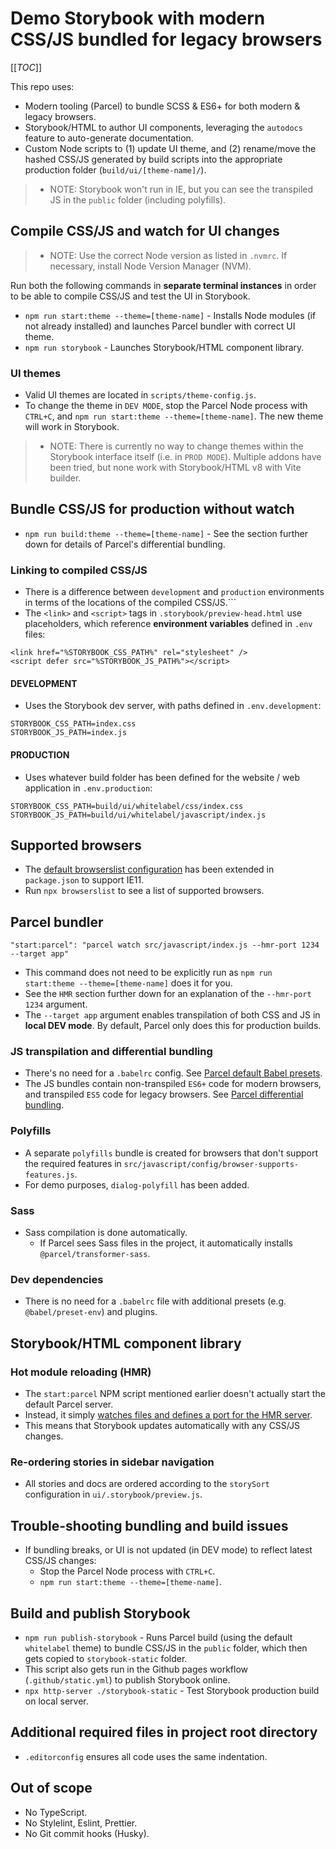 # Demo Storybook with modern CSS/JS bundled for legacy browsers

[[_TOC_]]

This repo uses:
- Modern tooling (Parcel) to bundle SCSS & ES6+ for both modern & legacy browsers.
- Storybook/HTML to author UI components, leveraging the `autodocs` feature to auto-generate documentation.
- Custom Node scripts to (1) update UI theme, and (2) rename/move the hashed CSS/JS generated by build scripts into the appropriate production folder (`build/ui/[theme-name]/`).

> - NOTE: Storybook won't run in IE, but you can see the transpiled JS in the `public` folder (including polyfills).

## Compile CSS/JS and watch for UI changes
> - NOTE: Use the correct Node version as listed in `.nvmrc`. If necessary, install Node Version Manager (NVM).

Run both the following commands in **separate terminal instances** in order to be able to compile CSS/JS and test the UI in Storybook.

- `npm run start:theme --theme=[theme-name]` - Installs Node modules (if not already installed) and launches Parcel bundler with correct UI theme.
- `npm run storybook` - Launches Storybook/HTML component library.

### UI themes
- Valid UI themes are located in `scripts/theme-config.js`.
- To change the theme in `DEV MODE`, stop the Parcel Node process with `CTRL+C`, and `npm run start:theme --theme=[theme-name]`. The new theme will work in Storybook.

> - NOTE: There is currently no way to change themes within the Storybook interface itself (i.e. in `PROD MODE`). Multiple addons have been tried, but none work with Storybook/HTML v8 with Vite builder.

## Bundle CSS/JS for production without watch
- `npm run build:theme --theme=[theme-name]` - See the section further down for details of Parcel's differential bundling.

### Linking to compiled CSS/JS
- There is a difference between `development` and `production` environments in terms of the locations of the compiled CSS/JS.```
- The `<link>` and `<script>` tags in `.storybook/preview-head.html` use placeholders, which reference **environment variables** defined in `.env` files:
```
<link href="%STORYBOOK_CSS_PATH%" rel="stylesheet" />
<script defer src="%STORYBOOK_JS_PATH%"></script>
```

#### DEVELOPMENT
- Uses the Storybook dev server, with paths defined in `.env.development`:
```
STORYBOOK_CSS_PATH=index.css
STORYBOOK_JS_PATH=index.js
```

#### PRODUCTION
- Uses whatever build folder has been defined for the website / web application in `.env.production`:

```
STORYBOOK_CSS_PATH=build/ui/whitelabel/css/index.css
STORYBOOK_JS_PATH=build/ui/whitelabel/javascript/index.js
```

## Supported browsers
- The [default browserslist configuration](https://github.com/browserslist/browserslist#best-practices) has been extended in `package.json` to support IE11.
- Run `npx browserslist` to see a list of supported browsers.

## Parcel bundler
```
"start:parcel": "parcel watch src/javascript/index.js --hmr-port 1234 --target app"
```
- This command does not need to be explicitly run as `npm run start:theme --theme=[theme-name]` does it for you.
- See the `HMR` section further down for an explanation of the `--hmr-port 1234` argument.
- The `--target app` argument enables transpilation of both CSS and JS in **local DEV mode**. By default, Parcel only does this for production builds.

### JS transpilation and differential bundling
- There's no need for a `.babelrc` config. See [Parcel default Babel presets](https://parceljs.org/languages/javascript/#default-presets).
- The JS bundles contain non-transpiled `ES6+` code for modern browsers, and transpiled `ES5` code for legacy browsers. See [Parcel differential bundling](https://parceljs.org/features/targets/#differential-bundling).

### Polyfills
- A separate `polyfills` bundle is created for browsers that don't support the required features in `src/javascript/config/browser-supports-features.js`.
- For demo purposes, `dialog-polyfill` has been added.

### Sass
- Sass compilation is done automatically.
    - If Parcel sees Sass files in the project, it automatically installs `@parcel/transformer-sass`.

### Dev dependencies
- There is no need for a `.babelrc` file with additional presets (e.g. `@babel/preset-env`) and plugins.

## Storybook/HTML component library

### Hot module reloading (HMR)
- The `start:parcel` NPM script mentioned earlier doesn't actually start the default Parcel server.
- Instead, it simply [watches files and defines a port for the HMR server](https://parceljs.org/features/cli/#parcel-watch-%3Centries%3E).
- This means that Storybook updates automatically with any CSS/JS changes.

### Re-ordering stories in sidebar navigation
- All stories and docs are ordered according to the `storySort` configuration in `ui/.storybook/preview.js`.

## Trouble-shooting bundling and build issues
- If bundling breaks, or UI is not updated (in DEV mode) to reflect latest CSS/JS changes:
    - Stop the Parcel Node process with `CTRL+C`.
    - `npm run start:theme --theme=[theme-name]`.


## Build and publish Storybook
- `npm run publish-storybook` - Runs Parcel build (using the default `whitelabel` theme) to bundle CSS/JS in the `public` folder, which then gets copied to `storybook-static` folder.
- This script also gets run in the Github pages workflow (`.github/static.yml`) to publish Storybook online.
- `npx http-server ./storybook-static` - Test Storybook production build on local server.

## Additional required files in project root directory
- `.editorconfig` ensures all code uses the same indentation.

## Out of scope
- No TypeScript.
- No Stylelint, Eslint, Prettier.
- No Git commit hooks (Husky).
